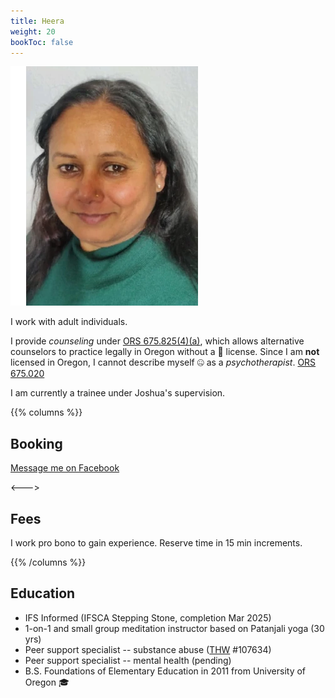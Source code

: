 ```yaml
---
title: Heera
weight: 20
bookToc: false
---
```


![Self portrait](portrait.webp)

I work with adult individuals.

I provide *counseling* under [ORS 675.825(4)(a)](https://oregon.public.law/statutes/ors_675.825), which allows alternative counselors to practice legally in Oregon without a 🪪 license. Since I am **not** licensed in Oregon, I cannot describe myself 🤐 as a *psychotherapist*. [ORS 675.020](https://oregon.public.law/statutes/ors_675.020)

I am currently a trainee under Joshua's supervision. 

{{% columns %}}

## Booking

[Message me on Facebook](https://www.facebook.com/profile.php?id=100070331018313)

<--->

## Fees

I work pro bono to gain experience. Reserve time in 15 min increments.

{{% /columns %}}

## Education

- IFS Informed (IFSCA Stepping Stone, completion Mar 2025)
- 1-on-1 and small group meditation instructor based on Patanjali yoga (30 yrs)
- Peer support specialist -- substance abuse ([THW](https://traditionalhealthworkerregistry.oregon.gov/Search) #107634)
- Peer support specialist -- mental health (pending)
- B.S. Foundations of Elementary Education in 2011 from University of Oregon 🎓
